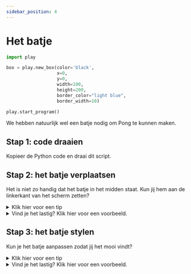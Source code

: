 ```yaml
---
sidebar_position: 4
---
```


# Het batje

```python
import play

box = play.new_box(color='black',
                   x=0,
                   y=0,
                   width=100,
                   height=200,
                   border_color="light blue",
                   border_width=10)

play.start_program()
```

We hebben natuurlijk wel een batje nodig om Pong te kunnen maken.

## Stap 1: code draaien
Kopieer de Python code en draai dit script.

## Stap 2: het batje verplaatsen
Het is niet zo handig dat het batje in het midden staat.
Kun jij hem aan de linkerkant van het scherm zetten?

<details>
  <summary>Klik hier voor een tip</summary>
  <p>maak **y** een lager getal. Wat gebeurt er met het batje?</p>
</details>

<details>
  <summary>Vind je het lastig? Klik hier voor een voorbeeld.</summary>
  <p>
  ```python 
import play

box = play.new_box(color='black',
                   x=0,
                   y=-300,
                   width=50,
                   height=100,
                   border_color="light blue",
                   border_width=10)

play.start_program()
    ```
  </p>
</details>

## Stap 3: het batje stylen
Kun je het batje aanpassen zodat jij het mooi vindt?

<details>
  <summary>Klik hier voor een tip</summary>
  <p>Je kunt kijken naar het veranderen van **width**, **border_color** en **border_width**.</p>
</details>

<details>
  <summary>Vind je het lastig? Klik hier voor een voorbeeld.</summary>
  <p>
  ```python 
import play

box = play.new_box(color='black',
                   x=0,
                   y=-300,
                   width=30,
                   height=100,
                   border_color="black",
                   border_width=10)

play.start_program()
    ```
  </p>
</details>




